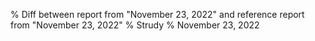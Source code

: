 % Diff between report from "November 23, 2022" and reference report from "November 23, 2022"
% Strudy
% November 23, 2022


